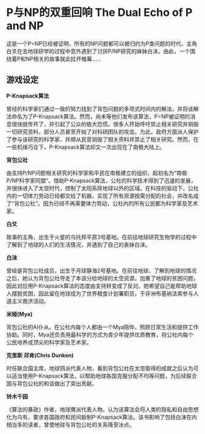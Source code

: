# P与NP的双重回响 The Dual Echo of P and NP

这是一个P=NP已经被证明，所有的NP问题都可以被归约为P类问题的时代。主角白爻在去地球研学的过程中意外遇到了讨厌P/NP研究的妹妹白沫。由此，一个围绕着P和NP相关的故事就此拉开帷幕......

## 游戏设定

**P-Knapsack算法**

曾经的科学家们通过一致的努力找到了背包问题的多项式时间内的解法，并将该解法命名为了P-Knapsack算法。然而，尚未等他们发布该算法，P=NP被证明的消息很快就传开了，并引起了公众的极大恐慌。很多人开始呼吁禁止相关研究并销毁一切研究资料，部分人员甚至开始了对科研团队的攻击。为此，政府方面派人保护了参与该研究的科学家，并顺从民意销毁了相关资料并禁止了相关研究。然而，在一些机缘巧合下，P-Knapsack算法却又一次出现在了南极大陆上。

**背包公社**

由支持P/NP问题相关研究的科学家和平民在南极建立的组织，起初名为“南极P/NP科学家同盟”。借助P-Knapsack算法，公社的科学技术得到了迅速的发展，并很快进入了太空时代，控制了太阳系除地球以外的区域。在科技的驱动下，公社内的一切体力劳动已经都交给了机器，实现了所有资源按需分配的社会，并改名成了“背包公社”。因为已经不再需要体力劳动，公社内的所有公民都为科学家及艺术家。

**白爻**

故事的主角，出生于火星的乌托邦平原3号基地。在前往地球研究生物学的过程中了解到了地球的人们的生活情况，并遇到了自己的表妹白沫。

**白沫**

曾经是背包公社成员，出生于月球静海2号基地。在前往地球、了解到地球的情况之后，她认为背包公社夺走了本该分给地球的太空资源，加重了地球的贫困问题，因此对应用P-Knapsack算法的态度由支持转变成了反对。她希望自己能帮助地球人摆脱贫困，因此留在地球成为了世界粮食计划署职员，于非洲布基纳法索参与人道主义救济活动。

**米娅(Mya)**

背包公社的AI仆从。在公社内每个人都由一个Mya陪伴，照顾日常生活和提供工作协助。同时，Mya还负责用最科学的方式为青少年提供优质教育，将公社内每个公民培养成顶尖的科学家及艺术家。

**克里斯 邓肯(Chris Dunken)**

时任联合国主席，地球鸽派代表人物，看到背包公社在太空取得的成就之后认为可以适当使用P-Knapsack算法，以帮助地球各国克服分配不均等问题，为后续联合国与背包公社的和谈做出了突出贡献。

**铃木千园**

《算法的暴政》作者，地球鹰派代表人物。认为该算法会将人类的隐私和自由思想化为乌有，要求各国政府和民间抵制P-Knapsack算法。该书影响了包括白沫在内相当多的读者，曾使地球与背包公社的关系降至冰点。


